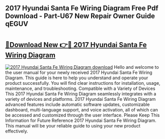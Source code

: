## 2017 Hyundai Santa Fe Wiring Diagram Free Pdf Download - Part-U67 New Repair Owner Guide qEGUV

# <h2><a href="http://dfhlimx.blite.top/?on=2017+Hyundai+Santa+Fe+Wiring+Diagram">🔗Download New 👉🔴 2017 Hyundai Santa Fe Wiring Diagram</a></h2>

[![2017 Hyundai Santa Fe Wiring Diagram download](https://i.imgur.com/lujVjoI.png)](http://dfhlimx.blite.top/?on=2017+Hyundai+Santa+Fe+Wiring+Diagram)
Hello and welcome to the user manual for your newly received 2017 Hyundai Santa Fe Wiring Diagram. This guide is here to help you understand and operate your product successfully. You will find clear instructions for installation, usage, maintenance, and troubleshooting. Compatible with a Variety of Devices This 2017 Hyundai Santa Fe Wiring Diagram seamlessly integrates with a variety of devices and platforms. 2017 Hyundai Santa Fe Wiring Diagram advanced features include automatic software updates, customizable dashboard, multi-language support, and voice activation, all of which can be accessed and customized through the user interface. Please Keep This Information for Future Reference 2017 Hyundai Santa Fe Wiring Diagram. This manual will be your reliable guide to using your new product effectively.
